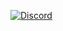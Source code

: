 [![Discord](https://img.shields.io/badge/Discord-nboggio-5865F2?logo=discord&logoColor=white)](https://discordapp.com/users/1373547000162680862)
